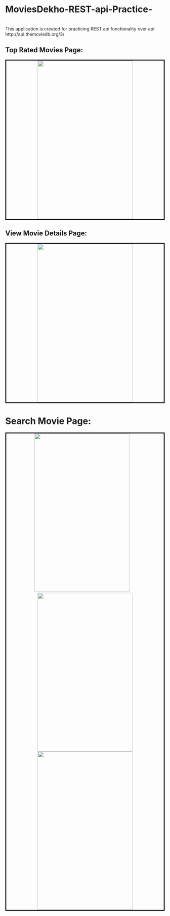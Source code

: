 # MoviesDekho-REST-api-Practice-
<br>
This application is created for practicing REST api functionality over api http://api.themoviedb.org/3/


## Top Rated Movies Page:                                                 
<p align="center" style="border: 3px solid black">
<img src="https://user-images.githubusercontent.com/26267268/67146141-a5669580-f2a5-11e9-8271-eb7a1a8254b2.jpg" width="300" height="500" > 
</p>

## View Movie Details Page:                                                 
<p align="center" style="border: 3px solid black">
<img src="https://user-images.githubusercontent.com/26267268/67146143-a8618600-f2a5-11e9-9745-19dbcf767b6e.jpg" width="300" height="500" > 
</p>

# Search Movie Page:                                                 
<p align="center" style="border: 3px solid black">
<img src="https://user-images.githubusercontent.com/26267268/67146148-aeeffd80-f2a5-11e9-8f83-4e3ef4150433.jpg" width="300" height="500" > &nbsp;&nbsp;&nbsp;&nbsp;
  <img src="https://user-images.githubusercontent.com/26267268/67146149-b4e5de80-f2a5-11e9-8981-dff34978aac5.jpg" width="300" height="500" > </hr>
  <img src="https://user-images.githubusercontent.com/26267268/67146152-b7e0cf00-f2a5-11e9-82af-1a81b8a2089f.jpg" width="300" height="500" > 
</p>

